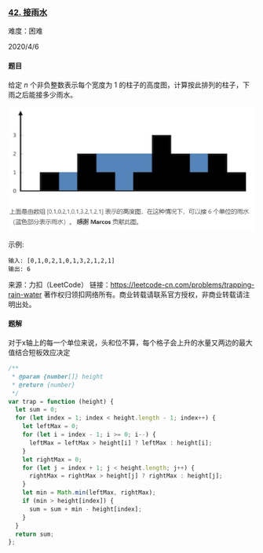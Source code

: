 ### [42. 接雨水](https://leetcode-cn.com/problems/trapping-rain-water/)

难度：困难

2020/4/6

#### 题目

给定 *n* 个非负整数表示每个宽度为 1 的柱子的高度图，计算按此排列的柱子，下雨之后能接多少雨水。

![image-20200410160255065](upload/image-20200410160255065.png)

示例:

```
输入: [0,1,0,2,1,0,1,3,2,1,2,1]
输出: 6
```

来源：力扣（LeetCode）
链接：https://leetcode-cn.com/problems/trapping-rain-water
著作权归领扣网络所有。商业转载请联系官方授权，非商业转载请注明出处。

#### 题解

对于x轴上的每一个单位来说，头和位不算，每个格子会上升的水量又两边的最大值结合短板效应决定

```js
/**
 * @param {number[]} height
 * @return {number}
 */
var trap = function (height) {
  let sum = 0;
  for (let index = 1; index < height.length - 1; index++) {
    let leftMax = 0;
    for (let i = index - 1; i >= 0; i--) {
      leftMax = leftMax > height[i] ? leftMax : height[i];
    }
    let rightMax = 0;
    for (let j = index + 1; j < height.length; j++) {
      rightMax = rightMax > height[j] ? rightMax : height[j];
    }
    let min = Math.min(leftMax, rightMax);
    if (min > height[index]) {
      sum = sum + min - height[index];
    }
  }
  return sum;
};

```


